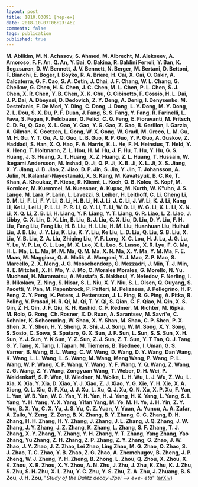```yaml
---
layout: post
title: 1810.03091 [hep-ex]
date: 2018-10-07T06:23:46Z
comments: false
tags: publication
published: true
---
```


<b>M. Ablikim</b>, <b>M. N. Achasov</b>, <b>S. Ahmed</b>, <b>M. Albrecht</b>, <b>M. Alekseev</b>, <b>A. Amoroso</b>, <b>F. F. An</b>, <b>Q. An</b>, <b>Y. Bai</b>, <b>O. Bakina</b>, <b>R. Baldini Ferroli</b>, <b>Y. Ban</b>, <b>K. Begzsuren</b>, <b>D. W. Bennett</b>, <b>J. V. Bennett</b>, <b>N. Berger</b>, <b>M. Bertani</b>, <b>D. Bettoni</b>, <b>F. Bianchi</b>, <b>E. Boger</b>, <b>I. Boyko</b>, <b>R. A. Briere</b>, <b>H. Cai</b>, <b>X. Cai</b>, <b>O. Cakir</b>, <b>A. Calcaterra</b>, <b>G. F. Cao</b>, <b>S. A. Cetin</b>, <b>J. Chai</b>, <b>J. F. Chang</b>, <b>W. L. Chang</b>, <b>G. Chelkov</b>, <b>G. Chen</b>, <b>H. S. Chen</b>, <b>J. C. Chen</b>, <b>M. L. Chen</b>, <b>P. L. Chen</b>, <b>S. J. Chen</b>, <b>X. R. Chen</b>, <b>Y. B. Chen</b>, <b>X. K. Chu</b>, <b>G. Cibinetto</b>, <b>F. Cossio</b>, <b>H. L. Dai</b>, <b>J. P. Dai</b>, <b>A. Dbeyssi</b>, <b>D. Dedovich</b>, <b>Z. Y. Deng</b>, <b>A. Denig</b>, <b>I. Denysenko</b>, <b>M. Destefanis</b>, <b>F. De Mori</b>, <b>Y. Ding</b>, <b>C. Dong</b>, <b>J. Dong</b>, <b>L. Y. Dong</b>, <b>M. Y. Dong</b>, <b>Z. L. Dou</b>, <b>S. X. Du</b>, <b>P. F. Duan</b>, <b>J. Fang</b>, <b>S. S. Fang</b>, <b>Y. Fang</b>, <b>R. Farinelli</b>, <b>L. Fava</b>, <b>S. Fegan</b>, <b>F. Feldbauer</b>, <b>G. Felici</b>, <b>C. Q. Feng</b>, <b>E. Fioravanti</b>, <b>M. Fritsch</b>, <b>C. D. Fu</b>, <b>Q. Gao</b>, <b>X. L. Gao</b>, <b>Y. Gao</b>, <b>Y. G. Gao</b>, <b>Z. Gao</b>, <b>B. Garillon</b>, <b>I. Garzia</b>, <b>A. Gilman</b>, <b>K. Goetzen</b>, <b>L. Gong</b>, <b>W. X. Gong</b>, <b>W. Gradl</b>, <b>M. Greco</b>, <b>L. M. Gu</b>, <b>M. H. Gu</b>, <b>Y. T. Gu</b>, <b>A. Q. Guo</b>, <b>L. B. Guo</b>, <b>R. P. Guo</b>, <b>Y. P. Guo</b>, <b>A. Guskov</b>, <b>Z. Haddadi</b>, <b>S. Han</b>, <b>X. Q. Hao</b>, <b>F. A. Harris</b>, <b>K. L. He</b>, <b>F. H. Heinsius</b>, <b>T. Held</b>, <b>Y. K. Heng</b>, <b>T. Holtmann</b>, <b>Z. L. Hou</b>, <b>H. M. Hu</b>, <b>J. F. Hu</b>, <b>T. Hu</b>, <b>Y. Hu</b>, <b>G. S. Huang</b>, <b>J. S. Huang</b>, <b>X. T. Huang</b>, <b>X. Z. Huang</b>, <b>Z. L. Huang</b>, <b>T. Hussain</b>, <b>W. Ikegami Andersson</b>, <b>M. Irshad</b>, <b>Q. Ji</b>, <b>Q. P. Ji</b>, <b>X. B. Ji</b>, <b>X. L. Ji</b>, <b>X. S. Jiang</b>, <b>X. Y. Jiang</b>, <b>J. B. Jiao</b>, <b>Z. Jiao</b>, <b>D. P. Jin</b>, <b>S. Jin</b>, <b>Y. Jin</b>, <b>T. Johansson</b>, <b>A. Julin</b>, <b>N. Kalantar-Nayestanaki</b>, <b>X. S. Kang</b>, <b>M. Kavatsyuk</b>, <b>B. C. Ke</b>, <b>T. Khan</b>, <b>A. Khoukaz</b>, <b>P. Kiese</b>, <b>R. Kliemt</b>, <b>L. Koch</b>, <b>O. B. Kolcu</b>, <b>B. Kopf</b>, <b>M. Kornicer</b>, <b>M. Kuemmel</b>, <b>M. Kuessner</b>, <b>A. Kupsc</b>, <b>M. Kurth</b>, <b>W. K"uhn</b>, <b>J. S. Lange</b>, <b>M. Lara</b>, <b>P. Larin</b>, <b>L. Lavezzi</b>, <b>S. Leiber</b>, <b>H. Leithoff</b>, <b>C. Li</b>, <b>Cheng Li</b>, <b>D. M. Li</b>, <b>F. Li</b>, <b>F. Y. Li</b>, <b>G. Li</b>, <b>H. B. Li</b>, <b>H. J. Li</b>, <b>J. C. Li</b>, <b>J. W. Li</b>, <b>K. J. Li</b>, <b>Kang Li</b>, <b>Ke Li</b>, <b>Lei Li</b>, <b>P. L. Li</b>, <b>P. R. Li</b>, <b>Q. Y. Li</b>, <b>T. Li</b>, <b>W. D. Li</b>, <b>W. G. Li</b>, <b>X. L. Li</b>, <b>X. N. Li</b>, <b>X. Q. Li</b>, <b>Z. B. Li</b>, <b>H. Liang</b>, <b>Y. F. Liang</b>, <b>Y. T. Liang</b>, <b>G. R. Liao</b>, <b>L. Z. Liao</b>, <b>J. Libby</b>, <b>C. X. Lin</b>, <b>D. X. Lin</b>, <b>B. Liu</b>, <b>B. J. Liu</b>, <b>C. X. Liu</b>, <b>D. Liu</b>, <b>D. Y. Liu</b>, <b>F. H. Liu</b>, <b>Fang Liu</b>, <b>Feng Liu</b>, <b>H. B. Liu</b>, <b>H. L Liu</b>, <b>H. M. Liu</b>, <b>Huanhuan Liu</b>, <b>Huihui Liu</b>, <b>J. B. Liu</b>, <b>J. Y. Liu</b>, <b>K. Liu</b>, <b>K. Y. Liu</b>, <b>Ke Liu</b>, <b>L. D. Liu</b>, <b>Q. Liu</b>, <b>S. B. Liu</b>, <b>X. Liu</b>, <b>Y. B. Liu</b>, <b>Z. A. Liu</b>, <b>Zhiqing Liu</b>, <b>Y. F. Long</b>, <b>X. C. Lou</b>, <b>H. J. Lu</b>, <b>J. G. Lu</b>, <b>Y. Lu</b>, <b>Y. P. Lu</b>, <b>C. L. Luo</b>, <b>M. X. Luo</b>, <b>X. L. Luo</b>, <b>S. Lusso</b>, <b>X. R. Lyu</b>, <b>F. C. Ma</b>, <b>H. L. Ma</b>, <b>L. L. Ma</b>, <b>M. M. Ma</b>, <b>Q. M. Ma</b>, <b>X. N. Ma</b>, <b>X. Y. Ma</b>, <b>Y. M. Ma</b>, <b>F. E. Maas</b>, <b>M. Maggiora</b>, <b>Q. A. Malik</b>, <b>A. Mangoni</b>, <b>Y. J. Mao</b>, <b>Z. P. Mao</b>, <b>S. Marcello</b>, <b>Z. X. Meng</b>, <b>J. G. Messchendorp</b>, <b>G. Mezzadri</b>, <b>J. Min</b>, <b>T. J. Min</b>, <b>R. E. Mitchell</b>, <b>X. H. Mo</b>, <b>Y. J. Mo</b>, <b>C. Morales Morales</b>, <b>G. Morello</b>, <b>N. Yu. Muchnoi</b>, <b>H. Muramatsu</b>, <b>A. Mustafa</b>, <b>S. Nakhoul</b>, <b>Y. Nefedov</b>, <b>F. Nerling</b>, <b>I. B. Nikolaev</b>, <b>Z. Ning</b>, <b>S. Nisar</b>, <b>S. L. Niu</b>, <b>X. Y. Niu</b>, <b>S. L. Olsen</b>, <b>Q. Ouyang</b>, <b>S. Pacetti</b>, <b>Y. Pan</b>, <b>M. Papenbrock</b>, <b>P. Patteri</b>, <b>M. Pelizaeus</b>, <b>J. Pellegrino</b>, <b>H. P. Peng</b>, <b>Z. Y. Peng</b>, <b>K. Peters</b>, <b>J. Pettersson</b>, <b>J. L. Ping</b>, <b>R. G. Ping</b>, <b>A. Pitka</b>, <b>R. Poling</b>, <b>V. Prasad</b>, <b>H. R. Qi</b>, <b>M. Qi</b>, <b>T. Y. Qi</b>, <b>S. Qian</b>, <b>C. F. Qiao</b>, <b>N. Qin</b>, <b>X. S. Qin</b>, <b>Z. H. Qin</b>, <b>J. F. Qiu</b>, <b>K. H. Rashid</b>, <b>C. F. Redmer</b>, <b>M. Richter</b>, <b>M. Ripka</b>, <b>M. Rolo</b>, <b>G. Rong</b>, <b>Ch. Rosner</b>, <b>X. D. Ruan</b>, <b>A. Sarantsev</b>, <b>M. Savri'e</b>, <b>C. Schnier</b>, <b>K. Schoenning</b>, <b>W. Shan</b>, <b>X. Y. Shan</b>, <b>M. Shao</b>, <b>C. P. Shen</b>, <b>P. X. Shen</b>, <b>X. Y. Shen</b>, <b>H. Y. Sheng</b>, <b>X. Shi</b>, <b>J. J. Song</b>, <b>W. M. Song</b>, <b>X. Y. Song</b>, <b>S. Sosio</b>, <b>C. Sowa</b>, <b>S. Spataro</b>, <b>G. X. Sun</b>, <b>J. F. Sun</b>, <b>L. Sun</b>, <b>S. S. Sun</b>, <b>X. H. Sun</b>, <b>Y. J. Sun</b>, <b>Y. K Sun</b>, <b>Y. Z. Sun</b>, <b>Z. J. Sun</b>, <b>Z. T. Sun</b>, <b>Y. T Tan</b>, <b>C. J. Tang</b>, <b>G. Y. Tang</b>, <b>X. Tang</b>, <b>I. Tapan</b>, <b>M. Tiemens</b>, <b>B. Tsednee</b>, <b>I. Uman</b>, <b>G. S. Varner</b>, <b>B. Wang</b>, <b>B. L. Wang</b>, <b>C. W. Wang</b>, <b>D. Wang</b>, <b>D. Y. Wang</b>, <b>Dan Wang</b>, <b>K. Wang</b>, <b>L. L. Wang</b>, <b>L. S. Wang</b>, <b>M. Wang</b>, <b>Meng Wang</b>, <b>P. Wang</b>, <b>P. L. Wang</b>, <b>W. P. Wang</b>, <b>X. F. Wang</b>, <b>Y. Wang</b>, <b>Y. F. Wang</b>, <b>Y. Q. Wang</b>, <b>Z. Wang</b>, <b>Z. G. Wang</b>, <b>Z. Y. Wang</b>, <b>Zongyuan Wang</b>, <b>T. Weber</b>, <b>D. H. Wei</b>, <b>P. Weidenkaff</b>, <b>S. P. Wen</b>, <b>U. Wiedner</b>, <b>M. Wolke</b>, <b>L. H. Wu</b>, <b>L. J. Wu</b>, <b>Z. Wu</b>, <b>L. Xia</b>, <b>X. Xia</b>, <b>Y. Xia</b>, <b>D. Xiao</b>, <b>Y. J. Xiao</b>, <b>Z. J. Xiao</b>, <b>Y. G. Xie</b>, <b>Y. H. Xie</b>, <b>X. A. Xiong</b>, <b>Q. L. Xiu</b>, <b>G. F. Xu</b>, <b>J. J. Xu</b>, <b>L. Xu</b>, <b>Q. J. Xu</b>, <b>Q. N. Xu</b>, <b>X. P. Xu</b>, <b>F. Yan</b>, <b>L. Yan</b>, <b>W. B. Yan</b>, <b>W. C. Yan</b>, <b>Y. H. Yan</b>, <b>H. J. Yang</b>, <b>H. X. Yang</b>, <b>L. Yang</b>, <b>S. L. Yang</b>, <b>Y. H. Yang</b>, <b>Y. X. Yang</b>, <b>Yifan Yang</b>, <b>M. Ye</b>, <b>M. H. Ye</b>, <b>J. H. Yin</b>, <b>Z. Y. You</b>, <b>B. X. Yu</b>, <b>C. X. Yu</b>, <b>J. S. Yu</b>, <b>C. Z. Yuan</b>, <b>Y. Yuan</b>, <b>A. Yuncu</b>, <b>A. A. Zafar</b>, <b>A. Zallo</b>, <b>Y. Zeng</b>, <b>Z. Zeng</b>, <b>B. X. Zhang</b>, <b>B. Y. Zhang</b>, <b>C. C. Zhang</b>, <b>D. H. Zhang</b>, <b>H. H. Zhang</b>, <b>H. Y. Zhang</b>, <b>J. Zhang</b>, <b>J. L. Zhang</b>, <b>J. Q. Zhang</b>, <b>J. W. Zhang</b>, <b>J. Y. Zhang</b>, <b>J. Z. Zhang</b>, <b>K. Zhang</b>, <b>L. Zhang</b>, <b>S. F. Zhang</b>, <b>T. J. Zhang</b>, <b>X. Y. Zhang</b>, <b>Y. Zhang</b>, <b>Y. H. Zhang</b>, <b>Y. T. Zhang</b>, <b>Yang Zhang</b>, <b>Yao Zhang</b>, <b>Yu Zhang</b>, <b>Z. H. Zhang</b>, <b>Z. P. Zhang</b>, <b>Z. Y. Zhang</b>, <b>G. Zhao</b>, <b>J. W. Zhao</b>, <b>J. Y. Zhao</b>, <b>J. Z. Zhao</b>, <b>Lei Zhao</b>, <b>Ling Zhao</b>, <b>M. G. Zhao</b>, <b>Q. Zhao</b>, <b>S. J. Zhao</b>, <b>T. C. Zhao</b>, <b>Y. B. Zhao</b>, <b>Z. G. Zhao</b>, <b>A. Zhemchugov</b>, <b>B. Zheng</b>, <b>J. P. Zheng</b>, <b>W. J. Zheng</b>, <b>Y. H. Zheng</b>, <b>B. Zhong</b>, <b>L. Zhou</b>, <b>Q. Zhou</b>, <b>X. Zhou</b>, <b>X. K. Zhou</b>, <b>X. R. Zhou</b>, <b>X. Y. Zhou</b>, <b>A. N. Zhu</b>, <b>J. Zhu</b>, <b>J. Zhu</b>, <b>K. Zhu</b>, <b>K. J. Zhu</b>, <b>S. Zhu</b>, <b>S. H. Zhu</b>, <b>X. L. Zhu</b>, <b>Y. C. Zhu</b>, <b>Y. S. Zhu</b>, <b>Z. A. Zhu</b>, <b>J. Zhuang</b>, <b>B. S. Zou</b>, <b>J. H. Zou</b>, "<i>Study of the Dalitz decay J/psi --> e+e- eta</i>" ([arXiv](http://arxiv.org/abs/1810.03091v1))
